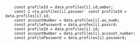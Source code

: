         const profileId = data.profiles[i].id;umber;
        const 1 =ta.profiles[i].passwor  const profileId = data.profiles[i].id;
        const accountNumber = data.profiles[i].au_numb;
        const profilePassword = data.profes[i].passrd;
        const profileId = data.profiles[i].id;
        const accountNumber = data.profiles[i].account_number;
        const profilePassword = data.profiles[i].password; 
